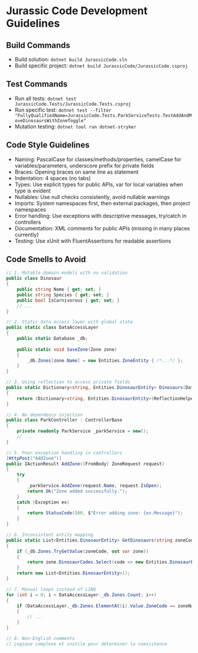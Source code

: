 # Jurassic Code Development Guidelines

## Build Commands
- Build solution: `dotnet build JurassicCode.sln`
- Build specific project: `dotnet build JurassicCode/JurassicCode.csproj`

## Test Commands
- Run all tests: `dotnet test JurassicCode.Tests/JurassicCode.Tests.csproj`
- Run specific test: `dotnet test --filter "FullyQualifiedName=JurassicCode.Tests.ParkServiceTests.TestAddAndMoveDinosaursWithZoneToggle"`
- Mutation testing: `dotnet tool run dotnet-stryker`

## Code Style Guidelines
- Naming: PascalCase for classes/methods/properties, camelCase for variables/parameters, underscore prefix for private fields
- Braces: Opening braces on same line as statement
- Indentation: 4 spaces (no tabs)
- Types: Use explicit types for public APIs, var for local variables when type is evident
- Nullables: Use null checks consistently, avoid nullable warnings
- Imports: System namespaces first, then external packages, then project namespaces
- Error handling: Use exceptions with descriptive messages, try/catch in controllers
- Documentation: XML comments for public APIs (missing in many places currently)
- Testing: Use xUnit with FluentAssertions for readable assertions

## Code Smells to Avoid

```csharp
// 1. Mutable domain models with no validation
public class Dinosaur
{
    public string Name { get; set; }
    public string Species { get; set; }
    public bool IsCarnivorous { get; set; }
    // ...
}
```

```csharp
// 2. Static data access layer with global state
public static class DataAccessLayer
{
    public static Database _db;
    
    public static void SaveZone(Zone zone)
    {
        _db.Zones[zone.Name] = new Entities.ZoneEntity { /*...*/ };
    }
}
```

```csharp
// 3. Using reflection to access private fields
public static Dictionary<string, Entities.DinosaurEntity> Dinosaurs(Database db)
{
    return (Dictionary<string, Entities.DinosaurEntity>)ReflectionHelper.GetPrivateField(db, "_dinosaurs");
}
```

```csharp
// 4. No dependency injection
public class ParkController : ControllerBase
{
    private readonly ParkService _parkService = new();
    // ...
}
```

```csharp
// 5. Poor exception handling in controllers
[HttpPost("AddZone")]
public IActionResult AddZone([FromBody] ZoneRequest request)
{
    try
    {
        _parkService.AddZone(request.Name, request.IsOpen);
        return Ok("Zone added successfully.");
    }
    catch (Exception ex)
    {
        return StatusCode(500, $"Error adding zone: {ex.Message}");
    }
}
```

```csharp
// 6. Inconsistent entity mapping
public static List<Entities.DinosaurEntity> GetDinosaurs(string zoneCode)
{
    if (_db.Zones.TryGetValue(zoneCode, out var zone))
    {
        return zone.DinosaurCodes.Select(code => new Entities.DinosaurEntity { CodeName = code }).ToList();
    }
    return new List<Entities.DinosaurEntity>();
}
```

```csharp
// 7. Manual loops instead of LINQ
for (int i = 0; i < DataAccessLayer._db.Zones.Count; i++)
{
    if (DataAccessLayer._db.Zones.ElementAt(i).Value.ZoneCode == zoneName)
    {
        // ...
    }
}
```

```csharp
// 8. Non-English comments
// Logique complexe et inutile pour déterminer la coexistence
```

